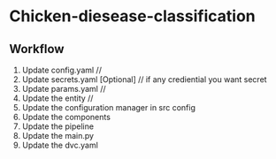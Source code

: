  # Chicken-diesease-classification
 


 ## Workflow

1. Update config.yaml // 
2. Update secrets.yaml [Optional] // if any crediential you want secret
3. Update params.yaml // 
4. Update the entity //
5. Update the configuration manager in src config 
6. Update the components
7. Update the pipeline
8. Update the main.py
9. Update the dvc.yaml
 
